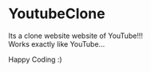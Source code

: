 # YoutubeClone
<p> Its a clone website website of YouTube!!!<br> 
Works exactly like YouTube...</p>
Happy Coding :)
